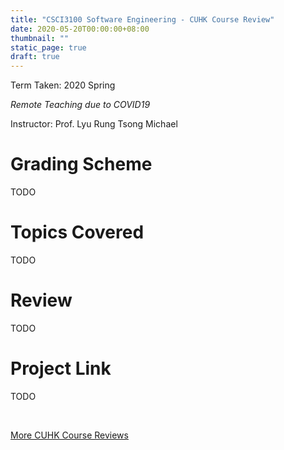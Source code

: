 ```yaml
---
title: "CSCI3100 Software Engineering - CUHK Course Review"
date: 2020-05-20T00:00:00+08:00
thumbnail: ""
static_page: true
draft: true
---
```


Term Taken: 2020 Spring

*Remote Teaching due to COVID19*

Instructor: Prof. Lyu Rung Tsong Michael

# Grading Scheme
TODO

# Topics Covered
TODO

# Review
TODO

# Project Link
TODO

<br />

[More CUHK Course Reviews](/course-review)